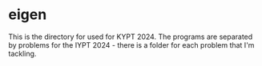 # eigen
This is the directory for used for KYPT 2024.
The programs are separated by problems for the IYPT 2024 - there is a folder for each problem that I'm tackling. 
